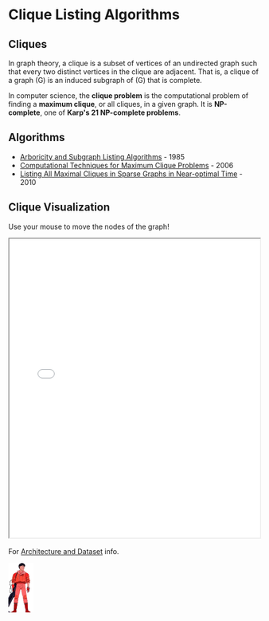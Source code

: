# Clique Listing Algorithms

## Cliques

In graph theory, a clique is a subset of vertices of an undirected graph such that every two distinct vertices in the clique are adjacent. That is, a clique of a graph \(G\) is an induced subgraph of \(G\) that is complete.

In computer science, the **clique problem** is the computational problem of finding a **maximum clique**, or all cliques, in a given graph. It is **NP-complete**, one of **Karp's 21 NP-complete problems**.

## Algorithms

-   [Arboricity and Subgraph Listing Algorithms](arboricity.md) - 1985
-   [Computational Techniques for Maximum Clique Problems](tomita.md) - 2006
-   [Listing All Maximal Cliques in Sparse Graphs in Near-optimal Time](bron-kerbosch.md) - 2010

## Clique Visualization

Use your mouse to move the nodes of the graph!

<iframe src="./clique_animation.html" width="100%" height="600px"></iframe>

For [Architecture and Dataset](archds.md) info.

<img src="./graphs/akira.png" alt="Akira" width="50" height="100">
